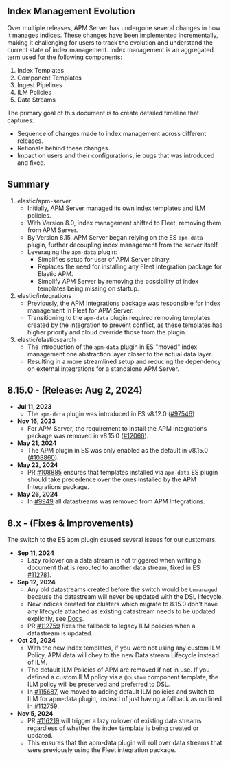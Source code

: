 ## Index Management Evolution

Over multiple releases, APM Server has undergone several changes in how it manages indices. These changes have been implemented incrementally, making it challenging for users to track the evolution and understand the current state of index management. Index management is an aggregated term used for the following components:

1. Index Templates
2. Component Templates
3. Ingest Pipelines
4. ILM Policies
5. Data Streams

The primary goal of this document is to create detailed timeline that captures:

- Sequence of changes made to index management across different releases.
- Retionale behind these changes.
- Impact on users and their configurations, ie bugs that was introduced and fixed.

## Summary

1. elastic/apm-server
    - Initially, APM Server managed its own index templates and ILM policies.
    - With Version 8.0, index management shifted to Fleet, removing them from APM Server.
    - By Version 8.15, APM Server began relying on the ES `apm-data` plugin, further decoupling index management from the server itself.
    - Leveraging the `apm-data` plugin:
        - Simplifies setup for user of APM Server binary.
        - Replaces the need for installing any Fleet integration package for Elastic APM.
        - Simplify APM Server by removing the possibility of index templates being missing on startup.
2. elastic/integrations
    - Previously, the APM Integrations package was responsible for index management in Fleet for APM Server.
    - Transitioning to the `apm-data` plugin required removing templates created by the integration to prevent conflict, as these templates has higher priority and cloud override those from the plugin.
3. elastic/elasticsearch
    - The introduction of the `apm-data` plugin in ES "moved" index management one abstraction layer closer to the actual data layer.
    - Resulting in a more streamlined setup and reducing the dependency on external integrations for a standalone APM Server.

## 8.15.0 - (Release: Aug 2, 2024)

- **Jul 11, 2023**
    - The `apm-data` plugin was introduced in ES v8.12.0 ([#97546](https://github.com/elastic/elasticsearch/pull/97546))
- **Nov 16, 2023**
    - For APM Server, the requirement to install the APM Integrations package was removed in v8.15.0 ([#12066](https://github.com/elastic/apm-server/pull/12066)).
- **May 21, 2024**
    - The APM plugin in ES was only enabled as the default in v8.15.0 ([#108860](https://github.com/elastic/elasticsearch/pull/108860)).
- **May 22, 2024**
    - PR [#108885](https://github.com/elastic/elasticsearch/pull/108885) ensures that templates installed via `apm-data` ES plugin should take precedence over the ones installed by the APM Integrations package.
- **May 26, 2024**
    - In [#9949](https://github.com/elastic/integrations/pull/9949) all datastreams was removed from APM Integrations.

## 8.x - (Fixes & Improvements)

The switch to the ES apm plugin caused several issues for our customers.

- **Sep 11, 2024**
    - Lazy rollover on a data stream is not triggered when writing a document that is rerouted to another data stream, fixed in ES [#112781](https://github.com/elastic/elasticsearch/issues/112781).
- **Sep 12, 2024**
    - Any old datastreams created before the switch would be `Unmanaged` because the datastream will never be updated with the DSL lifecycle.
    - New indices created for clusters which migrate to 8.15.0 don't have any lifecycle attached as existing datastream needs to be updated explicitly, see [Docs](https://www.elastic.co/guide/en/elasticsearch/reference/current/tutorial-manage-existing-data-stream.html).
    - PR [#112759](https://github.com/elastic/elasticsearch/pull/112759) fixes the fallback to legacy ILM policies when a datastream is updated.
- **Oct 25, 2024** 
    - With the new index templates, if you were not using any custom ILM Policy, APM data will obey to the new Data stream Lifecycle instead of ILM.
    - The default ILM Policies of APM are removed if not in use. If you defined a custom ILM policy via a `@custom` component template, the ILM policy will be preserved and preferred to DSL.
    - In [#115687](https://github.com/elastic/elasticsearch/pull/115687), we moved to adding default ILM policies and switch to ILM for apm-data plugin, instead of just having a fallback as outlined in [#112759](https://github.com/elastic/elasticsearch/pull/112759).
- **Nov 5, 2024**
    - PR [#116219](https://github.com/elastic/elasticsearch/pull/116219) will trigger a lazy rollover of existing data streams regardless of whether the index template is being created or updated.
    - This ensures that the apm-data plugin will roll over data streams that were previously using the Fleet integration package.


